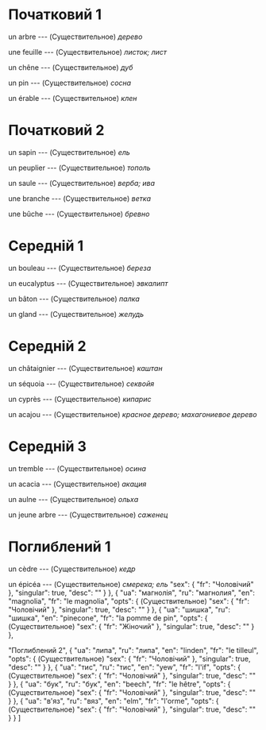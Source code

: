# Початковий 1

un arbre --- (Существительное)
*дерево*



une feuille --- (Существительное)
*листок; лист*



un chêne --- (Существительное)
*дуб*



un pin --- (Существительное)
*сосна*



un érable --- (Существительное)
*клен*



# Початковий 2

un sapin --- (Существительное)
*ель*



un peuplier --- (Существительное)
*тополь*



un saule --- (Существительное)
*верба; ива*



une branche --- (Существительное)
*ветка*



une bûche --- (Существительное)
*бревно*



# Середній 1

un bouleau --- (Существительное)
*береза*



un eucalyptus --- (Существительное)
*эвкалипт*



un bâton --- (Существительное)
*палка*



un gland --- (Существительное)
*желудь*



# Середній 2

un châtaignier --- (Существительное)
*каштан*



un séquoia --- (Существительное)
*секвойя*



un cyprès --- (Существительное)
*кипарис*



un acajou --- (Существительное)
*красное дерево; махагониевое дерево*



# Середній 3

un tremble --- (Существительное)
*осина*



un acacia --- (Существительное)
*акация*



un aulne --- (Существительное)
*ольха*



un jeune arbre --- (Существительное)
*саженец*



# Поглиблений 1

un cèdre --- (Существительное)
*кедр*



un épicéa --- (Существительное)
*смерека; ель*
"sex": {
"fr": "Чоловічий"
},
"singular": true,
"desc": ""
}
},
{
"ua": "магнолія",
"ru": "магнолия",
"en": "magnolia",
"fr": "le magnolia",
"opts": {
(Существительное)
"sex": {
"fr": "Чоловічий"
},
"singular": true,
"desc": ""
}
},
{
"ua": "шишка",
"ru": "шишка",
"en": "pinecone",
"fr": "la pomme de pin",
"opts": {
(Существительное)
"sex": {
"fr": "Жіночий"
},
"singular": true,
"desc": ""
}
},



"Поглиблений 2",
{
"ua": "липа",
"ru": "липа",
"en": "linden",
"fr": "le tilleul",
"opts": {
(Существительное)
"sex": {
"fr": "Чоловічий"
},
"singular": true,
"desc": ""
}
},
{
"ua": "тис",
"ru": "тис",
"en": "yew",
"fr": "l'if",
"opts": {
(Существительное)
"sex": {
"fr": "Чоловічий"
},
"singular": true,
"desc": ""
}
},
{
"ua": "бук",
"ru": "бук",
"en": "beech",
"fr": "le hêtre",
"opts": {
(Существительное)
"sex": {
"fr": "Чоловічий"
},
"singular": true,
"desc": ""
}
},
{
"ua": "в'яз",
"ru": "вяз",
"en": "elm",
"fr": "l'orme",
"opts": {
(Существительное)
"sex": {
"fr": "Чоловічий"
},
"singular": true,
"desc": ""
}
}
]

